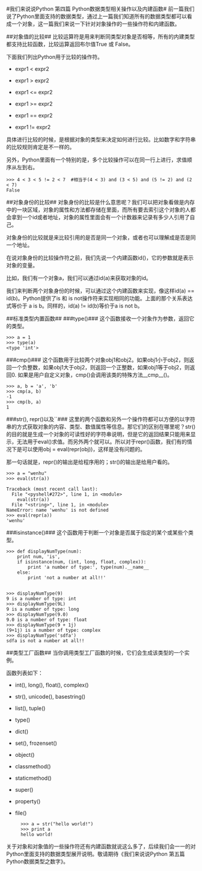 #我们来说说Python 第四篇 Python数据类型相关操作以及内建函数#
前一篇我们说了Python里面支持的数据类型，通过上一篇我们知道所有的数据类型都可以看成一个对象，这一篇我们来说一下针对对象操作的一些操作符和内建函数。

##对象值的比较##
比较运算符是用来判断同类型对象是否相等，所有的内建类型都支持比较函数，比较运算返回布尔值True 或 False。

下面我们列出Python用于比较的操作符。

- expr1 < expr2

- expr1 > expr2

- expr1 <= expr2

- expr1 >= expr2

- expr1 == expr2

- expr1 != expr2

具体进行比较的时候，是根据对象的类型来决定如何进行比较。比如数字和字符串的比较规则肯定是不一样的。

另外，Python里面有一个特别的是，多个比较操作可以在同一行上进行，求值顺序从左到右。

	>>> 4 < 3 < 5 != 2 < 7  #相当于(4 < 3) and (3 < 5) and (5 != 2) and (2 < 7)
	False

##对象身份的比较##
对象身份的比较是什么意思呢？我们可以把对象看做是内存中的一块区域，对象的属性和方法都存储在里面，而所有要去索引这个对象的人都会拿到一个id或者地址，对象的属性里面会有一个计数器来记录有多少人引用了自己。

对象身份的比较就是来比较引用的是否是同一个对象，或者也可以理解成是否是同一个地址。

在说对象身份的比较操作符之前，我们先说一个内建函数id()，它的参数就是表示对象的变量。

比如，我们有一个对象a，我们可以通过id(a)来获取对象的id。

我们来判断两个对象身份的时候，可以通过这个内建函数来实现，像这样id(a) == id(b)。Python提供了is 和 is not操作符来实现相同的功能。上面的那个关系表达式等价于 a is b。同样的，id(a) != id(b)等价于a is not b。

##标准类型内置函数##
###type()###
这个函数接收一个对象作为参数，返回它的类型。

	>>> a = 1
	>>> type(a)
	<type 'int'>
###cmp()###
这个函数用于比较两个对象obj1和obj2。如果obj1小于obj2，则返回一个负整数，如果obj1大于obj2，则返回一个正整数，如果obj1等于obj2，则返回0. 如果是用户自定义对象，cmp()会调用该类的特殊方法__cmp__()。

	>>> a, b = 'a', 'b'
	>>> cmp(a, b)
	-1
	>>> cmp(b, a)
	1

###str(), repr()以及``###
这里的两个函数和另外一个操作符都可以方便的以字符串的方式获取对象的内容、类型、数值属性等信息。那它们的区别在哪里呢？str()的目的就是生成一个对象的可读性好的字符串说明，但是它的返回结果只能用来显示，无法用于eval()求值。而另外两个就可以。所以对于repr()函数，我们有的情况下是可以使用obj = eval(repr(obj))，这样是没有问题的。

那一句话就是，repr()的输出是给程序用的；str()的输出是给用户看的。

	>>> a = "wenhu"
	>>> eval(str(a))
	
	Traceback (most recent call last):
	  File "<pyshell#272>", line 1, in <module>
	    eval(str(a))
	  File "<string>", line 1, in <module>
	NameError: name 'wenhu' is not defined
	>>> eval(repr(a))
	'wenhu'

###isinstance()###
这个函数用于判断一个对象是否属于指定的某个或某些个类型。

	>>> def displayNumType(num):
		print num, 'is',
		if isinstance(num, (int, long, float, complex)):
			print 'a number of type:', type(num).__name__
		else:
			print 'not a number at all!!'
	
			
	>>> displayNumType(9)
	9 is a number of type: int
	>>> displayNumType(9L)
	9 is a number of type: long
	>>> displayNumType(9.0)
	9.0 is a number of type: float
	>>> displayNumType(9 + 1j)
	(9+1j) is a number of type: complex
	>>> displayNumType('sdfa')
	sdfa is not a number at all!!

##类型工厂函数##
当你调用类型工厂函数的时候，它们会生成该类型的一个实例。

函数列表如下：

- int(), long(), float(), complex()

- str(), unicode(), basestring()

- list(), tuple()

- type()

- dict()

- set(), frozenset()

- object()

- classmethod()

- staticmethod()

- super()

- property()

- file()

		>>> a = str("hello world!")
		>>> print a
		hello world!


关于对象和对象值的一些操作符还有内建函数就说这么多了，后续我们会一一的对Python里面支持的数据类型展开说明。敬请期待《我们来说说Python 第五篇 Python数据类型之数字》。

